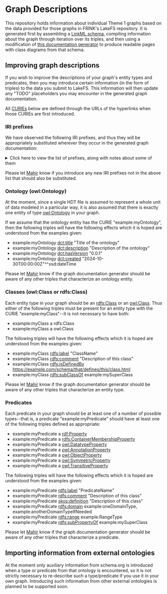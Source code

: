 # Graph Descriptions

This repository holds information about individual Theme 1 graphs based on the data provided for those graphs in FRINK's LakeFS repository. It is generated first by assembling a [LinkML schema](https://linkml.io/linkml/schemas/index.html), compiling information about the graph through iteration over its triples, and then using a modification of [this documentation generator](https://linkml.io/linkml/generators/markdown.html) to produce readable pages with class diagrams from that schema.

## Improving graph descriptions

If you wish to improve the descriptions of your graph's entity types and predicates, then you may introduce certain information (in the form of triples) to the data you submit to LakeFS. This information will then update any "TODO" placeholders you may encounter in the generated graph documentation.

All [CURIEs](https://www.w3.org/TR/curie/) below are defined through the URLs of the hyperlinks when those CURIEs are first introduced.

### IRI prefixes

We have observed the following IRI prefixes, and thus they will be appropriately substituted wherever they occur in the generated graph documentation:

<details>
<summary>Click here to view the list of prefixes, along with notes about some of them</summary>

| prefix | IRI | notes |
| --- | --- | --- |
| sosa: | http://www.w3.org/ns/sosa/ |  |
| umls: | https://identifiers.org/umls: |  |
| niehs: | https://ice.ntp.niehs.nih.gov/property/ |  |
| semsci: | http://semanticscience.org/resource/SIO_ |  |
| dc: | http://purl.org/dc/elements/1.1/ |  |
| sockg: | http://www.semanticweb.org/zzy/ontologies/2024/0/soil-carbon-ontology/ | Should be substituted with a working IRI prefix. |
| dreamkg: | http://www.semanticweb.org/dreamkg/ijcai/ | Should be substituted with a working IRI prefix. |
| dct: | http://purl.org/dc/terms/ |  |
| xsd: | http://www.w3.org/2001/XMLSchema# |  |
| geo: | http://www.opengis.net/ont/geosparql# |  |
| cheminf: | http://purl.obolibrary.org/obo/CHEMINF_ |  |
| obo: | http://purl.obolibrary.org/obo/ |  |
| owl: | http://www.w3.org/2002/07/owl# |  |
| rdf: | http://www.w3.org/1999/02/22-rdf-syntax-ns# |  |
| scales: | http://schemas.scales-okn.org/rdf/scales# | Should be substituted with a working IRI prefix. |
| hsdo: | http://schema.org/ | This prefix should be substituted with schema: wherever it occurs. |
| schema: | https://schema.org/ |  |
| neo4j: | neo4j://graph.schema# | Not a real prefix; should be substituted wherever it occurs. |
| rural: | http://sail.ua.edu/ruralkg/ | Should be substituted with a working IRI prefix. |
| example: | http://example.org/ns# | Not a real prefix; should be substituted wherever it occurs. |
| securechain: | https://w3id.org/secure-chain/ |  |
| prov: | http://www.w3.org/ns/prov# |  |
| io: | https://spec.industrialontologies.org/ontology/core/Core/ |  |
| iosc: | https://spec.industrialontologies.org/ontology/supplychain/SupplyChain/ |  |
| sudokn: | http://asu.edu/semantics/SUDOKN/ | Should be substituted with a working IRI prefix. |
| sudokn2: | Utilities:communication/ | Not a real prefix; should be substituted wherever it occurs. |
| sudokn3: | Utilities:water/ | Not a real prefix; should be substituted wherever it occurs. |
| usfrsdata: | http://sawgraph.spatialai.org/v1/us-frs-data# | Should be substituted with a working IRI prefix. |
| usfrs: | http://sawgraph.spatialai.org/v1/us-frs# | Should be substituted with a working IRI prefix. |
| naics: | http://sawgraph.spatialai.org/v1/fio/naics# | Should be substituted with a working IRI prefix. |
| skos: | http://www.w3.org/2004/02/skos/core# |  |
| rdfs: | http://www.w3.org/2000/01/rdf-schema# |  |
| bao: | http://www.bioassayontology.org/bao#BAO_ |  |
| edam: | http://edamontology.org/ |  |
| qudt: | http://qudt.org/schema/qudt/ |  |
| ilisgs: | http://sawgraph.spatialai.org/v1/il-isgs# | Should be substituted with a working IRI prefix. |
| meegad: | http://sawgraph.spatialai.org/v1/me-egad# | Should be substituted with a working IRI prefix. |
| memgs: | http://sawgraph.spatialai.org/v1/me-mgs# | Should be substituted with a working IRI prefix. |
| ussdwis: | http://sawgraph.spatialai.org/v1/us-sdwis# | Should be substituted with a working IRI prefix. |
| pfas: | http://sawgraph.spatialai.org/v1/pfas# | Should be substituted with a working IRI prefix. |
| contaminoso: | http://sawgraph.spatialai.org/v1/contaminoso# | Should be substituted with a working IRI prefix. |
| relation: | http://relation.org/ | Not a real prefix; should be substituted wherever it occurs. |
| attribute: | http://attribute.org/ | Not a real prefix; should be substituted wherever it occurs. |
| phila: | https://metadata.phila.gov/ |  |
</details>

Please let [Mahir](mailto:mmorshed@scripps.edu) know if you introduce any new IRI prefixes not in the above list that should also be substituted.

### Ontology (owl:Ontology)

At the moment, since a single HDT file is assumed to represent a whole unit of data modeled in a particular way, it is also assumed that there is exactly one entity of type [owl:Ontology]( http://www.w3.org/2002/07/owl#Ontology) in your graph.

If we assume that the ontology entity has the CURIE "example:myOntology", then the following triples will have the following effects which it is hoped are understood from the examples given:

- example:myOntology [dct:title](http://purl.org/dc/terms/title) "Title of the ontology"
- example:myOntology [dct:description](http://purl.org/dc/terms/description) "Description of the ontology"
- example:myOntology [dct:hasVersion](http://purl.org/dc/terms/title) "0.0.1"
- example:myOntology [dct:created](http://purl.org/dc/terms/created) "2024-10-30T00:00:00Z"^^xsd:dateTime

Please let [Mahir](mailto:mmorshed@scripps.edu) know if the graph documentation generator should be aware of any other triples that characterize an ontology entity.

### Classes (owl:Class or rdfs:Class)

Each entity type in your graph should be an [rdfs:Class](http://www.w3.org/2000/01/rdf-schema#Class) or an [owl:Class](http://www.w3.org/2002/07/owl#Class). Thus either of the following triples must be present for an entity type with the CURIE "example:myClass"--it is not necessary to have both:

- example:myClass a rdfs:Class
- example:myClass a owl:Class

The following triples will have the following effects which it is hoped are understood from the examples given:

- example:myClass [rdfs:label](http://www.w3.org/2000/01/rdf-schema#label) "ClassName"
- example:myClass [rdfs:comment](http://www.w3.org/2000/01/rdf-schema#comment) "Description of this class"
- example:myClass [rdfs:isDefinedBy](http://www.w3.org/2000/01/rdf-schema#isDefinedBy) <https://example.com/schema/that/defines/this/class.html>
- example:myClass [rdfs:subClassOf](http://www.w3.org/2000/01/rdf-schema#subClassOf) example:mySuperClass

Please let [Mahir](mailto:mmorshed@scripps.edu) know if the graph documentation generator should be aware of any other triples that characterize an entity type.

### Predicates

Each predicate in your graph should be at least one of a number of possible types--that is, a predicate "example:myPredicate" should have at least one of the following triples defined as appropriate:

- example:myPredicate a [rdf:Property](http://www.w3.org/1999/02/22-rdf-syntax-ns#Property)
- example:myPredicate a [rdfs:ContainerMembershipProperty](http://www.w3.org/2000/01/rdf-schema#ContainerMembershipProperty)
- example:myPredicate a [owl:DatatypeProperty](http://www.w3.org/2002/07/owl#DatatypeProperty)
- example:myPredicate a [owl:AnnotationProperty](http://www.w3.org/2002/07/owl#AnnotationProperty)
- example:myPredicate a [owl:ObjectProperty](http://www.w3.org/2002/07/owl#ObjectProperty)
- example:myPredicate a [owl:SymmetricProperty](http://www.w3.org/2002/07/owl#SymmetricProperty)
- example:myPredicate a [owl:TransitiveProperty](http://www.w3.org/2002/07/owl#TransitiveProperty)

The following triples will have the following effects which it is hoped are understood from the examples given:

- example:myPredicate [rdfs:label](http://www.w3.org/2000/01/rdf-schema#label) "PredicateName"
- example:myPredicate [rdfs:comment](http://www.w3.org/2000/01/rdf-schema#comment) "Description of this class"
- example:myPredicate [skos:definition](http://www.w3.org/2004/02/skos/core#definition) "Description of this class"
- example:myPredicate [rdfs:domain](http://www.w3.org/2000/01/rdf-schema#domain) example:oneDomainType, example:anotherDomainTypeIfNeeded
- example:myPredicate [rdfs:range](http://www.w3.org/2000/01/rdf-schema#range) example:RangeType
- example:myPredicate [rdfs:subPropertyOf](http://www.w3.org/2000/01/rdf-schema#subPropertyOf) example:mySuperClass

Please let [Mahir](mailto:mmorshed@scripps.edu) know if the graph documentation generator should be aware of any other triples that characterize a predicate.

## Importing information from external ontologies

At the moment only auxiliary information from schema.org is introduced when a type or predicate from that ontology is encountered, so it is not strictly necessary to re-describe such a type/predicate if you use it in your own graph. Introducing such information from other external ontologies is planned to be supported soon.